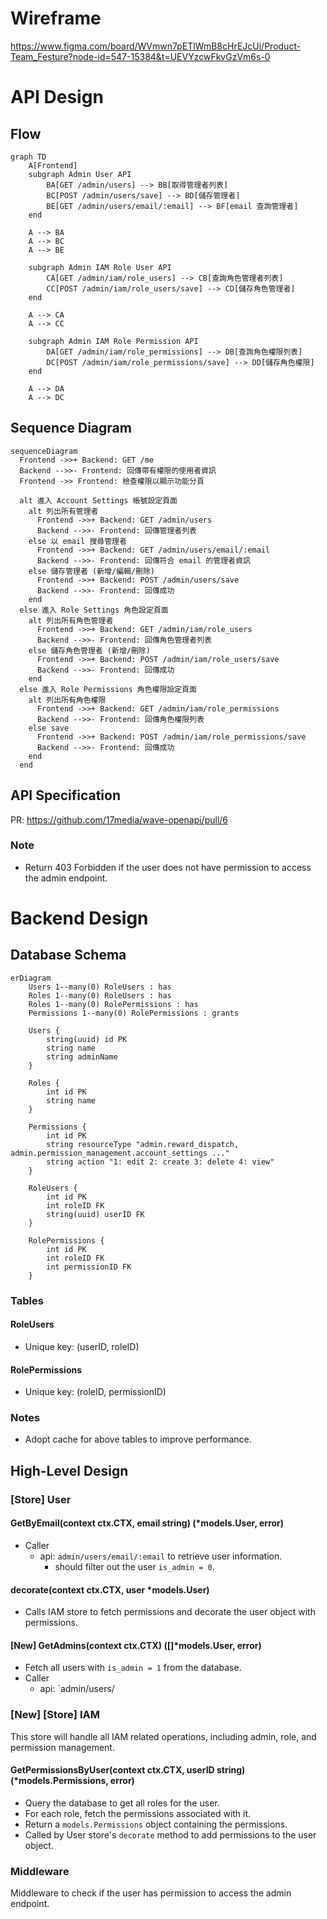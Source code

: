 # Wireframe

https://www.figma.com/board/WVmwn7pETlWmB8cHrEJcUi/Product-Team_Festure?node-id=547-15384&t=UEVYzcwFkvGzVm6s-0

# API Design

## Flow

```mermaid
graph TD
    A[Frontend]
    subgraph Admin User API
        BA[GET /admin/users] --> BB[取得管理者列表]
        BC[POST /admin/users/save] --> BD[儲存管理者]
        BE[GET /admin/users/email/:email] --> BF[email 查詢管理者]
    end

    A --> BA
    A --> BC
    A --> BE

    subgraph Admin IAM Role User API
        CA[GET /admin/iam/role_users] --> CB[查詢角色管理者列表]
        CC[POST /admin/iam/role_users/save] --> CD[儲存角色管理者]
    end

    A --> CA
    A --> CC

    subgraph Admin IAM Role Permission API
        DA[GET /admin/iam/role_permissions] --> DB[查詢角色權限列表]
        DC[POST /admin/iam/role_permissions/save] --> DD[儲存角色權限]
    end

    A --> DA
    A --> DC
```

## Sequence Diagram

```mermaid
sequenceDiagram
  Frontend ->>+ Backend: GET /me
  Backend -->>- Frontend: 回傳帶有權限的使用者資訊
  Frontend ->> Frontend: 檢查權限以顯示功能分頁

  alt 進入 Account Settings 帳號設定頁面
    alt 列出所有管理者
      Frontend ->>+ Backend: GET /admin/users
      Backend -->>- Frontend: 回傳管理者列表
    else 以 email 搜尋管理者
      Frontend ->>+ Backend: GET /admin/users/email/:email
      Backend -->>- Frontend: 回傳符合 email 的管理者資訊
    else 儲存管理者 (新增/編輯/刪除)
      Frontend ->>+ Backend: POST /admin/users/save
      Backend -->>- Frontend: 回傳成功
    end
  else 進入 Role Settings 角色設定頁面
    alt 列出所有角色管理者
      Frontend ->>+ Backend: GET /admin/iam/role_users
      Backend -->>- Frontend: 回傳角色管理者列表
    else 儲存角色管理者 (新增/刪除)
      Frontend ->>+ Backend: POST /admin/iam/role_users/save
      Backend -->>- Frontend: 回傳成功
    end
  else 進入 Role Permissions 角色權限設定頁面
    alt 列出所有角色權限
      Frontend ->>+ Backend: GET /admin/iam/role_permissions
      Backend -->>- Frontend: 回傳角色權限列表
    else save
      Frontend ->>+ Backend: POST /admin/iam/role_permissions/save
      Backend -->>- Frontend: 回傳成功
    end
  end
```

## API Specification

PR: https://github.com/17media/wave-openapi/pull/6

### Note

- Return 403 Forbidden if the user does not have permission to access the admin endpoint.

# Backend Design

## Database Schema

```mermaid
erDiagram
    Users 1--many(0) RoleUsers : has
    Roles 1--many(0) RoleUsers : has
    Roles 1--many(0) RolePermissions : has
    Permissions 1--many(0) RolePermissions : grants

    Users {
        string(uuid) id PK
        string name
        string adminName
    }

    Roles {
        int id PK
        string name
    }

    Permissions {
        int id PK
        string resourceType "admin.reward_dispatch, admin.permission_management.account_settings ..."
        string action "1: edit 2: create 3: delete 4: view"
    }

    RoleUsers {
        int id PK
        int roleID FK
        string(uuid) userID FK
    }

    RolePermissions {
        int id PK
        int roleID FK
        int permissionID FK
    }
```

### Tables

#### RoleUsers

- Unique key: (userID, roleID)

#### RolePermissions

- Unique key: (roleID, permissionID)

### Notes

- Adopt cache for above tables to improve performance.

## High-Level Design

### **[Store] User**

#### GetByEmail(context ctx.CTX, email string) (\*models.User, error)

- Caller
  - api: `admin/users/email/:email` to retrieve user information.
    - should filter out the user `is_admin = 0`.

#### decorate(context ctx.CTX, user \*models.User)

- Calls IAM store to fetch permissions and decorate the user object with permissions.

#### [New] GetAdmins(context ctx.CTX) ([]\*models.User, error)

- Fetch all users with `is_admin = 1` from the database.
- Caller
  - api: `admin/users/

### **[New] [Store] IAM**

This store will handle all IAM related operations, including admin, role, and permission management.

#### GetPermissionsByUser(context ctx.CTX, userID string) (\*models.Permissions, error)

- Query the database to get all roles for the user.
- For each role, fetch the permissions associated with it.
- Return a `models.Permissions` object containing the permissions.
- Called by User store's `decorate` method to add permissions to the user object.

### Middleware

Middleware to check if the user has permission to access the admin endpoint.
